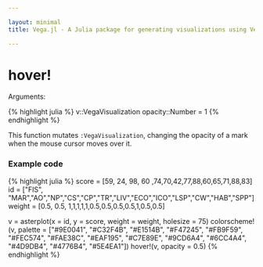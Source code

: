 ```yaml
---

layout: minimal
title: Vega.jl - A Julia package for generating visualizations using Vega

---
```


# hover!

Arguments:

{% highlight julia %}
v::VegaVisualization
opacity::Number = 1
{% endhighlight %}

This function mutates `:VegaVisualization`, changing the opacity of a mark when the mouse cursor moves over it.

### Example code

{% highlight julia %}
score = [59, 24, 98, 60 ,74,70,42,77,88,60,65,71,88,83]
id = ["FIS", "MAR","AO","NP","CS","CP","TR","LIV","ECO","ICO","LSP","CW","HAB","SPP"]
weight = [0.5, 0.5, 1,1,1,1,1,0.5,0.5,0.5,0.5,1,0.5,0.5]

v = asterplot(x = id, y = score, weight = weight, holesize = 75)
colorscheme!(v, palette = ["#9E0041", "#C32F4B", "#E1514B", "#F47245", "#FB9F59", "#FEC574", "#FAE38C", "#EAF195",
                            "#C7E89E", "#9CD6A4", "#6CC4A4", "#4D9DB4", "#4776B4", "#5E4EA1"])
hover!(v, opacity = 0.5)
{% endhighlight %}

<div id="aster"></div>
<script type="text/javascript">
parse("aster",
	{"name":"Vega Visualization","height":250,"padding":"auto","marks":[{"properties":{"update":{"fillOpacity":{"value":1}},"hover":{"fillOpacity":{"value":0.5}},"enter":{"innerRadius":{"value":75},"stroke":{"value":"white"},"startAngle":{"field":"layout_start"},"x":{"mult":0.5,"group":"width"},"outerRadius":{"field":"calcOuterRadius"},"endAngle":{"field":"layout_end"},"fill":{"field":"x","scale":"color"},"y":{"mult":0.5,"group":"height"}}},"from":{"data":"table","transform":[{"field":"y2","type":"pie"},{"field":"calcOuterRadius","expr":"(250 - 75) * (datum.y/100.0) + 75","type":"formula"}]},"type":"arc"},{"properties":{"enter":{"innerRadius":{"value":75},"stroke":{"value":"gray"},"startAngle":{"field":"layout_start"},"x":{"mult":0.5,"group":"width"},"outerRadius":{"value":250},"endAngle":{"field":"layout_end"},"y":{"mult":0.5,"group":"height"}}},"from":{"data":"table","transform":[{"field":"y2","type":"pie"},{"field":"calcOuterRadius","expr":"(250 - 75) * (datum.y/100.0) + 75","type":"formula"}]},"type":"arc"}],"data":[{"name":"table","values":[{"x":"FIS","y2":0.5,"group":1,"y":59},{"x":"MAR","y2":0.5,"group":1,"y":24},{"x":"AO","y2":1.0,"group":1,"y":98},{"x":"NP","y2":1.0,"group":1,"y":60},{"x":"CS","y2":1.0,"group":1,"y":74},{"x":"CP","y2":1.0,"group":1,"y":70},{"x":"TR","y2":1.0,"group":1,"y":42},{"x":"LIV","y2":0.5,"group":1,"y":77},{"x":"ECO","y2":0.5,"group":1,"y":88},{"x":"ICO","y2":0.5,"group":1,"y":60},{"x":"LSP","y2":0.5,"group":1,"y":65},{"x":"CW","y2":1.0,"group":1,"y":71},{"x":"HAB","y2":0.5,"group":1,"y":88},{"x":"SPP","y2":0.5,"group":1,"y":83}]}],"scales":[{"name":"color","range":["#9E0041","#C32F4B","#E1514B","#F47245","#FB9F59","#FEC574","#FAE38C","#EAF195","#C7E89E","#9CD6A4","#6CC4A4","#4D9DB4","#4776B4","#5E4EA1"],"domain":{"data":"table","field":"x"},"type":"ordinal"}],"width":250,"legends":[{"title":"group","fill":"color"}]}

    );
</script>
